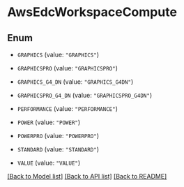 # AwsEdcWorkspaceCompute

## Enum


* `GRAPHICS` (value: `"GRAPHICS"`)

* `GRAPHICSPRO` (value: `"GRAPHICSPRO"`)

* `GRAPHICS_G4_DN` (value: `"GRAPHICS_G4DN"`)

* `GRAPHICSPRO_G4_DN` (value: `"GRAPHICSPRO_G4DN"`)

* `PERFORMANCE` (value: `"PERFORMANCE"`)

* `POWER` (value: `"POWER"`)

* `POWERPRO` (value: `"POWERPRO"`)

* `STANDARD` (value: `"STANDARD"`)

* `VALUE` (value: `"VALUE"`)


[[Back to Model list]](../README.md#documentation-for-models) [[Back to API list]](../README.md#documentation-for-api-endpoints) [[Back to README]](../README.md)


